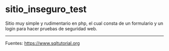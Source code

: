 # sitio_inseguro_test

Sitio muy simple y rudimentario en php, el cual consta de un formulario y un login para hacer pruebas de seguridad web.


-------------------------------
Fuentes:
https://www.sqltutorial.org
